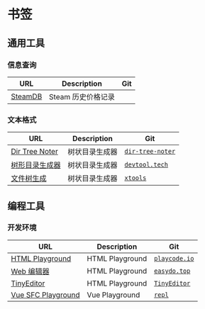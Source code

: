 # 书签

## 通用工具

### 信息查询

| URL                              | Description        | Git  |
| -------------------------------- | ------------------ | ---- |
| [SteamDB](https://steamdb.info/) | Steam 历史价格记录 |      |

### 文本格式

| URL                                                    | Description    | Git                                                          |
| ------------------------------------------------------ | -------------- | ------------------------------------------------------------ |
| [Dir Tree Noter](https://dir.yardtea.cc/)              | 树状目录生成器 | [`dir-tree-noter`](https://github.com/kenanpengyou/dir-tree-noter) |
| [树形目录生成器](https://devtool.tech/tree)            | 树状目录生成器 | [`devtool.tech`](https://devtool.tech/)                      |
| [文件树生成](https://rivers.chaitin.cn/tools/dir_tree) | 树状目录生成器 | [`xtools`](https://github.com/chaitin/xtools)                |

## 编程工具

### 开发环境

| URL                                                  | Description     | Git                                                 |
| ---------------------------------------------------- | --------------- | --------------------------------------------------- |
| [HTML Playground](https://playcode.io/html5)         | HTML Playground | [`playcode.io`](https://playcode.io/)               |
| [Web 编辑器](https://www.easydo.top/apps/webNew)     | HTML Playground | [`easydo.top`](https://www.easydo.top/)             |
| [TinyEditor](https://tiny-editor-umpox.vercel.app/)  | HTML Playground | [`TinyEditor`](https://github.com/umpox/TinyEditor) |
| [Vue SFC Playground](https://repl-vuejs.vercel.app/) | Vue Playground  | [`repl`](https://github.com/vuejs/repl)             |


